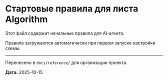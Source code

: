 # Стартовые правила для листа Algorithm

Этот файл содержит начальные правила для AI-агента.

Правила загружаются автоматически при первом запуске настройки схемы.

---

Перенесено в `docs/reference/` для организации проекта.

**Дата:** 2025-10-15

